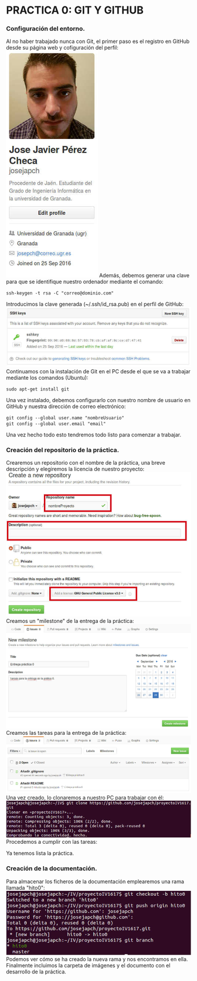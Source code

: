 # PRACTICA 0: GIT Y GITHUB

### Configuración del entorno.
Al no haber trabajado nunca con Git, el primer paso es el registro en GitHub desde su página web y cofiguración del perfil:
![img](https://github.com/josejapch/proyectoIV1617/blob/hito0/imagenes/perfil%20Github.jpg)
Además, debemos generar una clave para que se identifique nuestro ordenador mediante el comando:
```
ssh-keygen -t rsa -C "correo@dominio.com"
```
Introducimos la clave generada (~/.ssh/id_rsa.pub) en el perfil de GitHub:
![img](https://github.com/josejapch/proyectoIV1617/blob/hito0/imagenes/clave%20ssh%20en%20perfil.jpg)
Continuamos con la instalación de Git en el PC desde el que se va a trabajar mediante los comandos (Ubuntu):
```
sudo apt-get install git
```
Una vez instalado, debemos configurarlo con nuestro nombre de usuario en GitHub y nuestra dirección de correo electrónico:
```
git config --global user.name "nombreUsuario"
git config --global user.email "email"
```

Una vez hecho todo esto tendremos todo listo para comenzar a trabajar.

### Creación del repositorio de la práctica.
Crearemos un repositorio con el nombre de la práctica, una breve descripción y elegiremos la licencia de nuestro proyecto:
![img](https://github.com/josejapch/proyectoIV1617/blob/hito0/imagenes/creacion%20repositorio.jpg)
Creamos un "milestone" de la entrega de la práctica:
![img](https://github.com/josejapch/proyectoIV1617/blob/hito0/imagenes/creacion%20milestone.jpg)
Creamos las tareas para la entrega de la práctica:
![img](https://github.com/josejapch/proyectoIV1617/blob/hito0/imagenes/creacion%20de%20tareas.jpg)
Una vez creado, lo clonaremos a nuestro PC para trabajar con él:
![img](https://github.com/josejapch/proyectoIV1617/blob/hito0/imagenes/clonacion%20de%20repositorio.jpg)
Procedemos a cumplir con las tareas:

Ya tenemos lista la práctica.

### Creación de la documentación.
Para almacenar los ficheros de la documentación emplearemos una rama llamada "hito0":
![img](https://github.com/josejapch/proyectoIV1617/blob/hito0/imagenes/creacion%20hito0.jpg)
Podemos ver cómo se ha creado la nueva rama y nos encontramos en ella. 
Finalmente incluimos la carpeta de imágenes y el documento con el desarrollo de la práctica.
